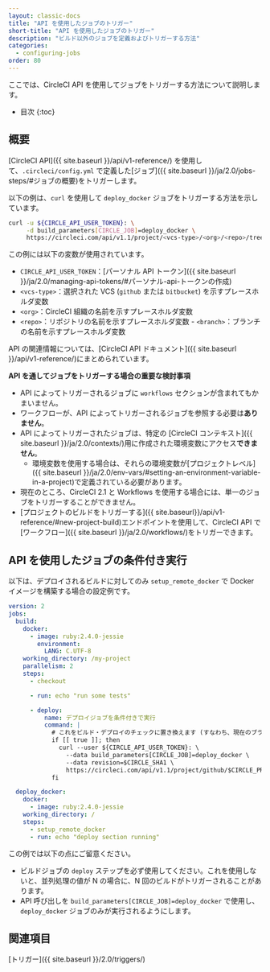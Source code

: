 ```yaml
---
layout: classic-docs
title: "API を使用したジョブのトリガー"
short-title: "API を使用したジョブのトリガー"
description: "ビルド以外のジョブを定義およびトリガーする方法"
categories:
  - configuring-jobs
order: 80
---
```

ここでは、CircleCI API を使用してジョブをトリガーする方法について説明します。

- 目次
{:toc}

## 概要

[CircleCI API]({{ site.baseurl }}/api/v1-reference/) を使用して、`.circleci/config.yml` で定義した[ジョブ]({{ site.baseurl }}/ja/2.0/jobs-steps/#ジョブの概要)をトリガーします。

以下の例は、`curl` を使用して `deploy_docker` ジョブをトリガーする方法を示しています。

```bash
curl -u ${CIRCLE_API_USER_TOKEN}: \
     -d build_parameters[CIRCLE_JOB]=deploy_docker \
     https://circleci.com/api/v1.1/project/<vcs-type>/<org>/<repo>/tree/<branch>
```

この例には以下の変数が使用されています。

- `CIRCLE_API_USER_TOKEN`：[パーソナル API トークン]({{ site.baseurl }}/ja/2.0/managing-api-tokens/#パーソナル-api-トークンの作成)
- `<vcs-type>`：選択された VCS (`github` または `bitbucket`) を示すプレースホルダ変数
- `<org>`：CircleCI 組織の名前を示すプレースホルダ変数
- `<repo>`：リポジトリの名前を示すプレースホルダ変数 - `<branch>`：ブランチの名前を示すプレースホルダ変数

API の関連情報については、[CircleCI API ドキュメント]({{ site.baseurl }}/api/v1-reference/)にまとめられています。

**API を通してジョブをトリガーする場合の重要な検討事項**

- API によってトリガーされるジョブに `workflows` セクションが含まれてもかまいません。
- ワークフローが、API によってトリガーされるジョブを参照する必要は**ありません**。
- API によってトリガーされたジョブは、特定の [CircleCI コンテキスト]({{ site.baseurl }}/ja/2.0/contexts/)用に作成された環境変数にアクセス**できません**。
    - 環境変数を使用する場合は、それらの環境変数が[プロジェクトレベル]({{ site.baseurl }}/ja/2.0/env-vars/#setting-an-environment-variable-in-a-project)で定義されている必要があります。
- 現在のところ、CircleCI 2.1 と Workflows を使用する場合には、単一のジョブをトリガーすることができません。
- [プロジェクトのビルドをトリガーする]({{ site.baseurl}}/api/v1-reference/#new-project-build)エンドポイントを使用して、CircleCI API で[ワークフロー]({{ site.baseurl }}/ja/2.0/workflows/)をトリガーできます。

## API を使用したジョブの条件付き実行

以下は、デプロイされるビルドに対してのみ `setup_remote_docker` で Docker イメージを構築する場合の設定例です。

```yaml
version: 2
jobs:
  build:
    docker:
      - image: ruby:2.4.0-jessie
        environment:
          LANG: C.UTF-8
    working_directory: /my-project
    parallelism: 2
    steps:
      - checkout

      - run: echo "run some tests"

      - deploy:
          name: デプロイジョブを条件付きで実行
          command: |
            # これをビルド・デプロイのチェックに置き換えます (すなわち、現在のブランチが "release")
            if [[ true ]]; then
              curl --user ${CIRCLE_API_USER_TOKEN}: \
                --data build_parameters[CIRCLE_JOB]=deploy_docker \
                --data revision=$CIRCLE_SHA1 \
                https://circleci.com/api/v1.1/project/github/$CIRCLE_PROJECT_USERNAME/$CIRCLE_PROJECT_REPONAME/tree/$CIRCLE_BRANCH
            fi

  deploy_docker:
    docker:
      - image: ruby:2.4.0-jessie
    working_directory: /
    steps:
      - setup_remote_docker
      - run: echo "deploy section running"
```

この例では以下の点にご留意ください。

- ビルドジョブの `deploy` ステップを必ず使用してください。これを使用しないと、並列処理の値が N の場合に、N 回のビルドがトリガーされることがあります。
- API 呼び出しを `build_parameters[CIRCLE_JOB]=deploy_docker` で使用し、`deploy_docker` ジョブのみが実行されるようにします。

## 関連項目

[トリガー]({{ site.baseurl }}/2.0/triggers/)
